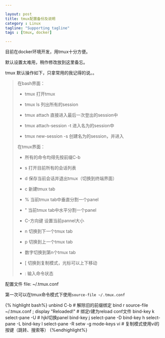 ```yaml
---

layout: post
title: tmux配置备份及说明
category : Linux
tagline: "Supporting tagline"
tags : [tmux, docker]

---
```


目前在docker环境开发，用tmux十分方便。

默认设置太难用，稍作修改放到这里备忘。

tmux 默认操作如下，只拿常用的我记得的说。。

>在bash界面：
>
>   * tmux  打开tmux
>
>   * tmux ls 列出所有的session
>
>   * tmux attach 直接进入最后一次登出的session中
>
>   * tmux attach-session -t <session-name> 进入名为<session-name>的session中
>
>   * tmux new-session -s <session-name> 创建名为<session-name>的session，并进入
>
>在tmux界面：
>
>   * 所有的命令均得先按前缀C-b
>
>   * s 打开目前所有的会话列表
>
>   * d 保存当前会话并退出tmux（切换到终端界面）
>
>   * c 新建tmux tab
>
>   * % 当前tmux tab中垂直分割一个panel
>
>   * " 当前tmux tab中水平分割一个panel
>
>   * C-方向键 设置当前pannel大小
>
>   * n 切换到下一个tmux tab
>
>   * p 切换到上一个tmux tab
>
>   * 数字切换到第n个tmux tab
>
>   * [ 切换到复制模式，光标可以上下移动
>
>   * : 输入命令状态


配置文件
file: ~/.tmux.conf

第一次可以在tmux命令模式下使用`source-file ~/.tmux.conf`

{% highlight bash%}
unbind C-b  # 解除旧的前缀绑定
bind r source-file ~/.tmux.conf \; display "Reloaded!"  # 绑定r建为reload conf文件
bind-key k select-pane -U  # hjkl切换panel
bind-key j select-pane -D
bind-key h select-pane -L
bind-key l select-pane -R
setw -g mode-keys vi  # 复制模式使用vi的按键（跳转、搜索等）
{%endhighlight%}
